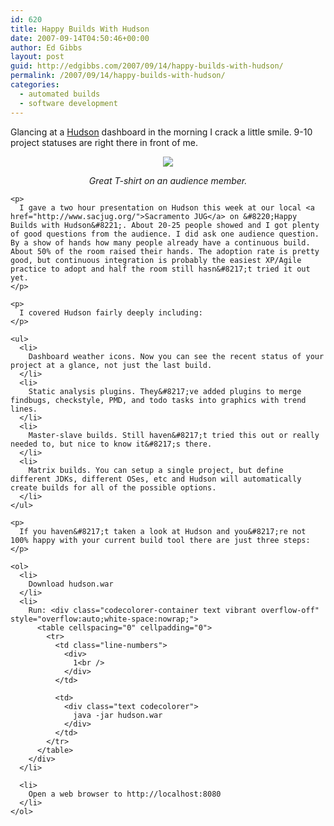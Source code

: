 ```yaml
---
id: 620
title: Happy Builds With Hudson
date: 2007-09-14T04:50:46+00:00
author: Ed Gibbs
layout: post
guid: http://edgibbs.com/2007/09/14/happy-builds-with-hudson/
permalink: /2007/09/14/happy-builds-with-hudson/
categories:
  - automated builds
  - software development
---
```

Glancing at a [Hudson](https://hudson.dev.java.net/) dashboard in the morning I crack a little smile. 9-10 project statuses are right there in front of me. 

<div align="center">
  <a href="http://www.cafepress.com/buy/build+cop/-/pv_design_details/pg_1/id_15744437/opt_/fpt_/c_666/"><img src="http://edgibbs.com/images/build_cop.jpg" border="0" /></a></p> 
  
  <p>
    <em>Great T-shirt on an audience member.</em> </div> 
    
    <p>
      I gave a two hour presentation on Hudson this week at our local <a href="http://www.sacjug.org/">Sacramento JUG</a> on &#8220;Happy Builds with Hudson&#8221;. About 20-25 people showed and I got plenty of good questions from the audience. I did ask one audience question. By a show of hands how many people already have a continuous build. About 50% of the room raised their hands. The adoption rate is pretty good, but continuous integration is probably the easiest XP/Agile practice to adopt and half the room still hasn&#8217;t tried it out yet.
    </p>
    
    <p>
      I covered Hudson fairly deeply including:
    </p>
    
    <ul>
      <li>
        Dashboard weather icons. Now you can see the recent status of your project at a glance, not just the last build.
      </li>
      <li>
        Static analysis plugins. They&#8217;ve added plugins to merge findbugs, checkstyle, PMD, and todo tasks into graphics with trend lines.
      </li>
      <li>
        Master-slave builds. Still haven&#8217;t tried this out or really needed to, but nice to know it&#8217;s there.
      </li>
      <li>
        Matrix builds. You can setup a single project, but define different JDKs, different OSes, etc and Hudson will automatically create builds for all of the possible options.
      </li>
    </ul>
    
    <p>
      If you haven&#8217;t taken a look at Hudson and you&#8217;re not 100% happy with your current build tool there are just three steps:
    </p>
    
    <ol>
      <li>
        Download hudson.war
      </li>
      <li>
        Run: <div class="codecolorer-container text vibrant overflow-off" style="overflow:auto;white-space:nowrap;">
          <table cellspacing="0" cellpadding="0">
            <tr>
              <td class="line-numbers">
                <div>
                  1<br />
                </div>
              </td>
              
              <td>
                <div class="text codecolorer">
                  java -jar hudson.war
                </div>
              </td>
            </tr>
          </table>
        </div>
      </li>
      
      <li>
        Open a web browser to http://localhost:8080
      </li>
    </ol>